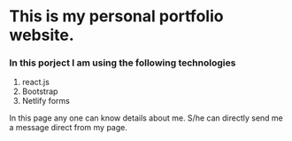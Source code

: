 <h1> This is my personal portfolio website.</h1>

<h3> In this porject I am using the following technologies </h3>

  1. react.js
  1. Bootstrap
  1. Netlify forms

In this page any one can know details about me. S/he can directly send me a message direct from my page.
	
